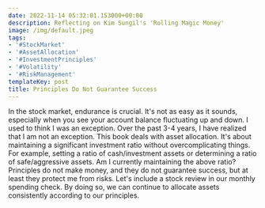 ```yaml
---
date: 2022-11-14 05:32:01.153000+00:00
description: Reflecting on Kim Sungil's 'Rolling Magic Money'
image: /img/default.jpeg
tags:
- '#StockMarket'
- '#AssetAllocation'
- '#InvestmentPrinciples'
- '#Volatility'
- '#RiskManagement'
templateKey: post
title: Principles Do Not Guarantee Success
---
```


In the stock market, endurance is crucial. It's not as easy as it sounds, especially when you see your account balance fluctuating up and down. I used to think I was an exception. Over the past 3-4 years, I have realized that I am not an exception. This book deals with asset allocation. It's about maintaining a significant investment ratio without overcomplicating things. For example, setting a ratio of cash/investment assets or determining a ratio of safe/aggressive assets. Am I currently maintaining the above ratio? Principles do not make money, and they do not guarantee success, but at least they protect me from risks. Let's include a stock review in our monthly spending check. By doing so, we can continue to allocate assets consistently according to our principles.